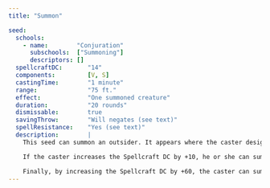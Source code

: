 ```yaml
---
title: "Summon"

seed:
  schools:
    - name:        "Conjuration"
      subschools:  ["Summoning"]
      descriptors: []
  spellcraftDC:       "14"
  components:         [V, S]
  castingTime:        "1 minute"
  range:              "75 ft."
  effect:             "One summoned creature"
  duration:           "20 rounds"
  dismissable:        true
  savingThrow:        "Will negates (see text)"
  spellResistance:    "Yes (see text)"
  description:        |
    This seed can summon an outsider. It appears where the caster designates and acts immediately, on his or her turn, if its spell resistance is overcome and it fails a Will saving throw. It attacks the caster's opponents to the best of its ability. If the caster can communicate with the outsider, he or she can direct it not to attack, to attack particular enemies, or to perform other actions. The spell conjures an outsider the caster selects of CR 2 or less. For each +1 CR of the summoned outsider, increase the Spellcraft DC by +2. For each additional outsider of the same Challenge Rating summoned, multiply the Spellcraft DC by x2. When a caster develops a spell with the summon seed that summons an air, chaotic, earth, evil, fire, good, lawful, or water creature, the completed spell is also of that type.

    If the caster increases the Spellcraft DC by +10, he or she can summon a creature of CR 2 or less from another monster type or subtype. The summoned creature is assumed to have been plucked from some other plane (or somewhere on the same plane). The summoned creature attacks the caster's opponents to the best of its ability; or, if the caster can communicate with it, it will perform other actions. However, the summoning ends if the creature is asked to perform a task inimical to its nature. For each +1 CR of the summoned creature, increase the Spellcraft DC by +2.

    Finally, by increasing the Spellcraft DC by +60, the caster can summon a unique individual he or she specifies from anywhere in the multiverse. The caster must know the target's name and some facts about its life, defeat any magical protection against discovery or other protection possessed by the target, and overcome the target's spell resistance, and it must fail a Will saving throw. The target is under no special compulsion to serve the caster.
---
```

